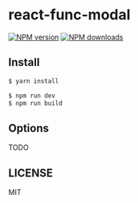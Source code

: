 # react-func-modal

[![NPM version](https://img.shields.io/npm/v/react-func-modal.svg?style=flat)](https://npmjs.org/package/react-func-modal)
[![NPM downloads](http://img.shields.io/npm/dm/react-func-modal.svg?style=flat)](https://npmjs.org/package/react-func-modal)

## Install

```bash
$ yarn install
```

```bash
$ npm run dev
$ npm run build
```

## Options

TODO

## LICENSE

MIT
